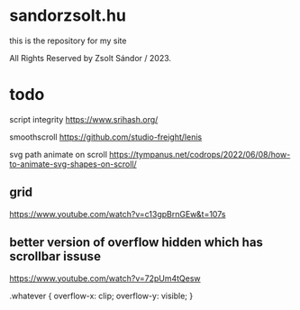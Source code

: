 # sandorzsolt.hu

this is the repository for my site

All Rights Reserved by Zsolt Sándor / 2023.

# todo

script integrity
https://www.srihash.org/




smoothscroll
https://github.com/studio-freight/lenis


svg path animate on scroll
https://tympanus.net/codrops/2022/06/08/how-to-animate-svg-shapes-on-scroll/








## grid
https://www.youtube.com/watch?v=c13gpBrnGEw&t=107s


## better version of overflow hidden which has scrollbar issuse
https://www.youtube.com/watch?v=72pUm4tQesw

.whatever {
    overflow-x: clip;
    overflow-y: visible;
}




